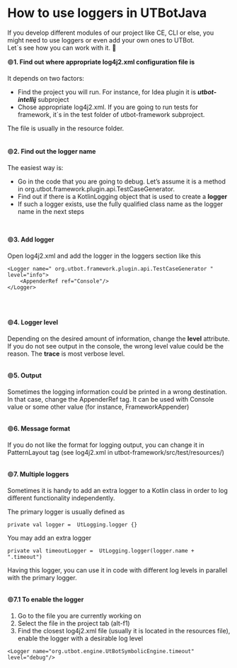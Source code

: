 # How to use loggers in UTBotJava

If you develop different modules of our project like CE, CLI or else, you might need to use loggers or even add your own ones to UTBot. 
<br/> Let\`s see how you can work with it. 🙂

🟢**1. Find out where appropriate log4j2.xml configuration file is**

It depends on two factors:

- Find the project you will run. For instance, for Idea plugin it is **_utbot-intellij_** subproject
- Chose appropriate log4j2.xml. If you are going to run tests for framework, it\`s in the test folder of utbot-framework subproject.

The file is usually in the resource folder. 
<br/>
<br/>
<br/>
🟢**2. Find out the logger name**

The easiest way is:

- Go in the code that you are going to debug. Let’s assume it is a method in org.utbot.framework.plugin.api.TestCaseGenerator.
- Find out if there is a KotlinLogging object that is used to create a **logger**
- If such a logger exists, use the fully qualified class name as the logger name in the next steps
<br/>

🟢**3. Add logger**

Open log4j2.xml and add the logger in the loggers section like this

```
<Logger name=" org.utbot.framework.plugin.api.TestCaseGenerator " level="info">
    <AppenderRef ref="Console"/>
</Logger>
```
<br/>
<br/>

🟢**4. Logger level**

Depending on the desired amount of information, change the **level** attribute. If you do not see output in the console, the wrong level value could be the reason. The **trace** is most verbose level. 
<br/>
<br/>

🟢**5. Output**

Sometimes the logging information could be printed in a wrong destination. In that case, change the AppenderRef tag. It can be used with Console value or some other value (for instance, FrameworkAppender) 
<br/>
<br/>

🟢**6. Message format**

If you do not like the format for logging output, you can change it in PatternLayout tag (see log4j2.xml in utbot-framework/src/test/resources/) 
<br/>
<br/>

🟢**7. Multiple loggers**

Sometimes it is handy to add an extra logger to a Kotlin class in order to log different functionality independently. 

The primary logger is usually defined as 

`private val logger =  UtLogging.logger {} `


You may add an extra logger 

`private val timeoutLogger =  UtLogging.logger(logger.name + ".timeout") `


Having this logger, you can use it in code with different log levels in parallel with the primary logger.
<br/>
<br/>

🟢**7.1 To enable the logger**

1. Go to the file you are currently working on
2. Select the file in the project tab (alt-f1)
3. Find the closest log4j2.xml file (usually it is located in the resources file), enable the logger with a desirable log level
 

`<Logger name="org.utbot.engine.UtBotSymbolicEngine.timeout" level="debug"/>`


